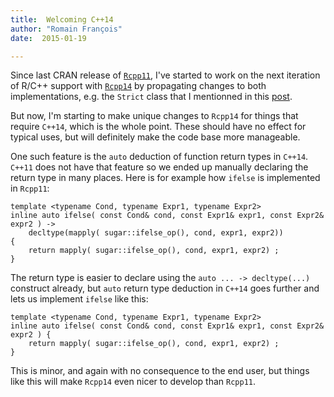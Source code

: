 ```yaml
---
title:  Welcoming C++14
author: "Romain François"
date:  2015-01-19

---
```


<div class="post-content">
<p>Since last CRAN release of <a href="https://github.com/Rcpp11/Rcpp11"><code>Rcpp11</code></a>, I've started to work on the next iteration of R/C++ support with <a href="https://github.com/Rcpp11/Rcpp14"><code>Rcpp14</code></a> by propagating changes to both implementations, e.g. the <code>Strict</code> class that I mentionned in this <a href="http://blog.r-enthusiasts.com/2015/01/16/stricter-arguments-in-rcpp11/">post</a>. </p>

<p>But now, I'm starting to make unique changes to <code>Rcpp14</code> for things that require <code>C++14</code>, which is the whole point. These should have no effect for typical uses, but will definitely make the code base more manageable. </p>

<p>One such feature is the <code>auto</code> deduction of function return types in <code>C++14</code>. <code>C++11</code> does not have that feature so we ended up manually declaring the return type in many places. Here is for example how <code>ifelse</code> is implemented in <code>Rcpp11</code>: </p>

<pre><code class="cpp">template &lt;typename Cond, typename Expr1, typename Expr2&gt;  
inline auto ifelse( const Cond&amp; cond, const Expr1&amp; expr1, const Expr2&amp; expr2 ) -&gt;  
    decltype(mapply( sugar::ifelse_op(), cond, expr1, expr2)) 
{
    return mapply( sugar::ifelse_op(), cond, expr1, expr2) ;
}
</code></pre>

<p>The return type is easier to declare using the <code>auto ... -&gt; decltype(...)</code> construct already, but <code>auto</code> return type deduction in <code>C++14</code> goes further and lets us implement <code>ifelse</code> like this: </p>

<pre><code class="cpp">template &lt;typename Cond, typename Expr1, typename Expr2&gt;  
inline auto ifelse( const Cond&amp; cond, const Expr1&amp; expr1, const Expr2&amp; expr2 ) {  
    return mapply( sugar::ifelse_op(), cond, expr1, expr2) ;
}
</code></pre>

<p>This is minor, and again with no consequence to the end user, but things like this will make <code>Rcpp14</code> even nicer to develop than <code>Rcpp11</code>. </p>
</div>
